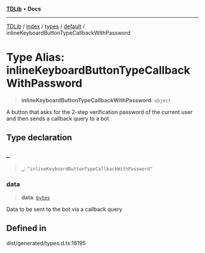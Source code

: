 [**TDLib**](../../../../../../README.md) • **Docs**

***

[TDLib](../../../../../../modules.md) / [index](../../../../../README.md) / [types](../../../README.md) / [default](../README.md) / inlineKeyboardButtonTypeCallbackWithPassword

# Type Alias: inlineKeyboardButtonTypeCallbackWithPassword

> **inlineKeyboardButtonTypeCallbackWithPassword**: `object`

A button that asks for the 2-step verification password of the current user and then sends a callback query to a bot

## Type declaration

### \_

> **\_**: `"inlineKeyboardButtonTypeCallbackWithPassword"`

### data

> **data**: [`bytes`](bytes.md)

Data to be sent to the bot via a callback query

## Defined in

dist/generated/types.d.ts:18195
